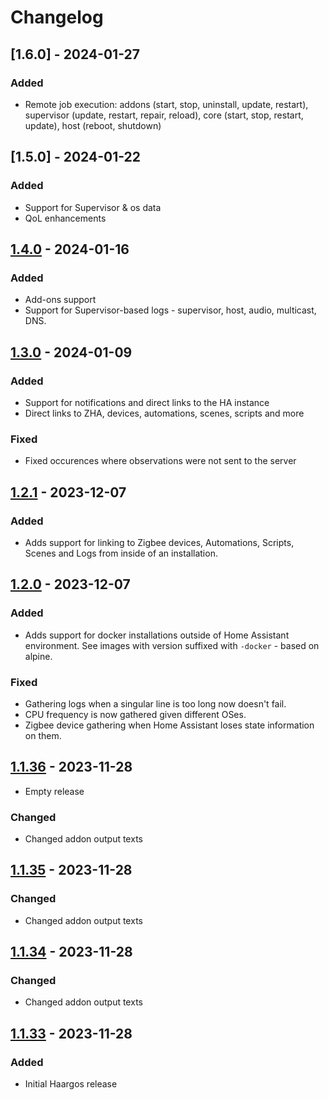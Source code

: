 # Changelog

## [1.6.0] - 2024-01-27

### Added

- Remote job execution: addons (start, stop, uninstall, update, restart), supervisor (update, restart, repair, reload), core (start, stop, restart, update), host (reboot, shutdown)

## [1.5.0] - 2024-01-22

### Added

- Support for Supervisor & os data
- QoL enhancements

## [1.4.0] - 2024-01-16

### Added

- Add-ons support
- Support for Supervisor-based logs - supervisor, host, audio, multicast, DNS.

## [1.3.0] - 2024-01-09

### Added

- Support for notifications and direct links to the HA instance
- Direct links to ZHA, devices, automations, scenes, scripts and more

### Fixed

- Fixed occurences where observations were not sent to the server

## [1.2.1] - 2023-12-07

### Added

- Adds support for linking to Zigbee devices, Automations, Scripts, Scenes and Logs from inside of an installation.

## [1.2.0] - 2023-12-07

### Added

- Adds support for docker installations outside of Home Assistant environment.
  See images with version suffixed with `-docker` - based on alpine.

### Fixed

- Gathering logs when a singular line is too long now doesn't fail.
- CPU frequency is now gathered given different OSes.
- Zigbee device gathering when Home Assistant loses state information on them.

## [1.1.36] - 2023-11-28

- Empty release

### Changed

- Changed addon output texts

## [1.1.35] - 2023-11-28

### Changed

- Changed addon output texts

## [1.1.34] - 2023-11-28

### Changed

- Changed addon output texts

## [1.1.33] - 2023-11-28

### Added

- Initial Haargos release

[1.4.0]: https://github.com/haargos/ha-addons/compare/v1.4.0...v1.5.0
[1.4.0]: https://github.com/haargos/ha-addons/compare/v1.3.0...v1.4.0
[1.3.0]: https://github.com/haargos/ha-addons/compare/v1.2.1...v1.3.0
[1.2.1]: https://github.com/haargos/ha-addons/compare/v1.2.0...v1.2.1
[1.2.0]: https://github.com/haargos/ha-addons/compare/v1.1.36...v1.2.0
[1.1.36]: https://github.com/haargos/ha-addons/compare/v1.1.35...v1.1.36
[1.1.35]: https://github.com/haargos/ha-addons/compare/v1.1.34...v1.1.35
[1.1.34]: https://github.com/haargos/ha-addons/compare/v1.1.33...v1.1.34
[1.1.33]: https://github.com/haargos/ha-addons/releases/releases/tag/v1.1.33
